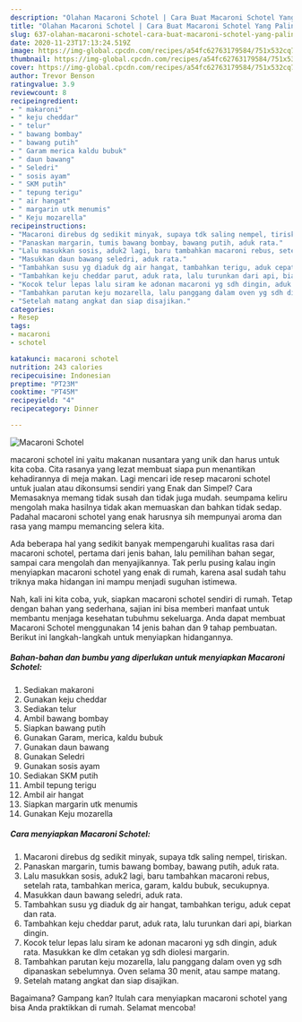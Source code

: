 ```yaml
---
description: "Olahan Macaroni Schotel | Cara Buat Macaroni Schotel Yang Paling Enak"
title: "Olahan Macaroni Schotel | Cara Buat Macaroni Schotel Yang Paling Enak"
slug: 637-olahan-macaroni-schotel-cara-buat-macaroni-schotel-yang-paling-enak
date: 2020-11-23T17:13:24.519Z
image: https://img-global.cpcdn.com/recipes/a54fc62763179584/751x532cq70/macaroni-schotel-foto-resep-utama.jpg
thumbnail: https://img-global.cpcdn.com/recipes/a54fc62763179584/751x532cq70/macaroni-schotel-foto-resep-utama.jpg
cover: https://img-global.cpcdn.com/recipes/a54fc62763179584/751x532cq70/macaroni-schotel-foto-resep-utama.jpg
author: Trevor Benson
ratingvalue: 3.9
reviewcount: 8
recipeingredient:
- " makaroni"
- " keju cheddar"
- " telur"
- " bawang bombay"
- " bawang putih"
- " Garam merica kaldu bubuk"
- " daun bawang"
- " Seledri"
- " sosis ayam"
- " SKM putih"
- " tepung terigu"
- " air hangat"
- " margarin utk menumis"
- " Keju mozarella"
recipeinstructions:
- "Macaroni direbus dg sedikit minyak, supaya tdk saling nempel, tiriskan."
- "Panaskan margarin, tumis bawang bombay, bawang putih, aduk rata."
- "Lalu masukkan sosis, aduk2 lagi, baru tambahkan macaroni rebus, setelah rata, tambahkan merica, garam, kaldu bubuk, secukupnya."
- "Masukkan daun bawang seledri, aduk rata."
- "Tambahkan susu yg diaduk dg air hangat, tambahkan terigu, aduk cepat dan rata."
- "Tambahkan keju cheddar parut, aduk rata, lalu turunkan dari api, biarkan dingin."
- "Kocok telur lepas lalu siram ke adonan macaroni yg sdh dingin, aduk rata. Masukkan ke dlm cetakan yg sdh diolesi margarin."
- "Tambahkan parutan keju mozarella, lalu panggang dalam oven yg sdh dipanaskan sebelumnya. Oven selama 30 menit, atau sampe matang."
- "Setelah matang angkat dan siap disajikan."
categories:
- Resep
tags:
- macaroni
- schotel

katakunci: macaroni schotel 
nutrition: 243 calories
recipecuisine: Indonesian
preptime: "PT23M"
cooktime: "PT45M"
recipeyield: "4"
recipecategory: Dinner

---
```



![Macaroni Schotel](https://img-global.cpcdn.com/recipes/a54fc62763179584/751x532cq70/macaroni-schotel-foto-resep-utama.jpg)


macaroni schotel ini yaitu makanan nusantara yang unik dan harus untuk kita coba. Cita rasanya yang lezat membuat siapa pun menantikan kehadirannya di meja makan.
Lagi mencari ide resep macaroni schotel untuk jualan atau dikonsumsi sendiri yang Enak dan Simpel? Cara Memasaknya memang tidak susah dan tidak juga mudah. seumpama keliru mengolah maka hasilnya tidak akan memuaskan dan bahkan tidak sedap. Padahal macaroni schotel yang enak harusnya sih mempunyai aroma dan rasa yang mampu memancing selera kita.

Ada beberapa hal yang sedikit banyak mempengaruhi kualitas rasa dari macaroni schotel, pertama dari jenis bahan, lalu pemilihan bahan segar, sampai cara mengolah dan menyajikannya. Tak perlu pusing kalau ingin menyiapkan macaroni schotel yang enak di rumah, karena asal sudah tahu triknya maka hidangan ini mampu menjadi suguhan istimewa.




Nah, kali ini kita coba, yuk, siapkan macaroni schotel sendiri di rumah. Tetap dengan bahan yang sederhana, sajian ini bisa memberi manfaat untuk membantu menjaga kesehatan tubuhmu sekeluarga. Anda dapat membuat Macaroni Schotel menggunakan 14 jenis bahan dan 9 tahap pembuatan. Berikut ini langkah-langkah untuk menyiapkan hidangannya.

<!--inarticleads1-->

##### Bahan-bahan dan bumbu yang diperlukan untuk menyiapkan Macaroni Schotel:

1. Sediakan  makaroni
1. Gunakan  keju cheddar
1. Sediakan  telur
1. Ambil  bawang bombay
1. Siapkan  bawang putih
1. Gunakan  Garam, merica, kaldu bubuk
1. Gunakan  daun bawang
1. Gunakan  Seledri
1. Gunakan  sosis ayam
1. Sediakan  SKM putih
1. Ambil  tepung terigu
1. Ambil  air hangat
1. Siapkan  margarin utk menumis
1. Gunakan  Keju mozarella




<!--inarticleads2-->

##### Cara menyiapkan Macaroni Schotel:

1. Macaroni direbus dg sedikit minyak, supaya tdk saling nempel, tiriskan.
1. Panaskan margarin, tumis bawang bombay, bawang putih, aduk rata.
1. Lalu masukkan sosis, aduk2 lagi, baru tambahkan macaroni rebus, setelah rata, tambahkan merica, garam, kaldu bubuk, secukupnya.
1. Masukkan daun bawang seledri, aduk rata.
1. Tambahkan susu yg diaduk dg air hangat, tambahkan terigu, aduk cepat dan rata.
1. Tambahkan keju cheddar parut, aduk rata, lalu turunkan dari api, biarkan dingin.
1. Kocok telur lepas lalu siram ke adonan macaroni yg sdh dingin, aduk rata. Masukkan ke dlm cetakan yg sdh diolesi margarin.
1. Tambahkan parutan keju mozarella, lalu panggang dalam oven yg sdh dipanaskan sebelumnya. Oven selama 30 menit, atau sampe matang.
1. Setelah matang angkat dan siap disajikan.




Bagaimana? Gampang kan? Itulah cara menyiapkan macaroni schotel yang bisa Anda praktikkan di rumah. Selamat mencoba!
